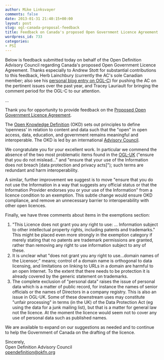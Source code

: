 ```yaml
---
author: Mike Linksvayer
comments: false
date: 2013-01-31 21:40:15+00:00
layout: post
slug: ogl-canada-proposal-feedback
title: Feedback on Canada's proposed Open Government Licence Agreement
wordpress_id: 733
categories:
- PSI
---
```


Below is feedback submitted today on behalf of the Open Definition Advisory Council regarding Canada's proposed Open Government Licence Agreement. Thanks especially to Andrew Stott for substantial contributions to this feedback, Herb Lainchbury (currently the AC's sole Canadian member; also see his [personal blog entry on OGL-C](http://www.herblainchbury.com/2012/12/my-submission-open-government-license.html)) for pushing the AC on the pertinent issues over the past year, and Tracey Lauriault for bringing the comment period for the OGL-C to our attention.

...

Thank you for opportunity to provide feedback on the [Proposed Open Government Licence Agreement](http://www.data.gc.ca/default.asp?lang=En&n=0D3F42BD-1).

The [Open Knowledge Definition](http://opendefinition.org/okd) (OKD) sets out principles to define ‘openness’ in relation to content and data such that the "open" in open access, data, education, and government remains meaningful and interoperable. The OKD is led by an international [Advisory Council](http://opendefinition.org/advisory-council).

We congratulate you for your excellent work. In particular we commend the absence of the two most problematic items found in the [OGL-UK](https://www.nationalarchives.gov.uk/doc/open-government-licence/) ("ensure that you do not mislead..." and "ensure that your use of the Information does not breach [data protection and privacy acts]"); such terms are redundant and harm interoperability.

A similar, further improvement we suggest is to move "ensure that you do not use the Information in a way that suggests any  official status or that the Information Provider endorses you or your  use of the Information" from a licence condition to an exemption. This subtle change would ensure OKD compliance, and remove an unnecessary barrier to interoperability with other open licences.

Finally, we have three comments about items in the exemptions section:

 1. "This Licence does not grant you any right to use: ... Information subject to other intellectual property rights, including patents and trademarks." This might be placed even more strongly in the exemption category if merely stating that no patents are trademark permissions are granted, rather than removing any right to use information subject to any of these.
 2. It is unclear what "does not grant you any right to use...domain names of the Licensor;" means; control of a domain name is orthogonal to data licensing, and limitations on linking to URLs in a domain are harmful to an open Internet. To the extent that there needs to be protection it is already covered by the generic statement on trademarks.
 3. The complete exclusion of "personal data" raises the issue of personal data which is a matter of public record, for instance the names of senior officials or the names of Directors in a company registry.  This is also an issue in OGL-UK.  Some of these downstream uses may constitute "unfair processing" in terms (in the UK) of the Data Protection Act (eg using the data for a junk mailing list), but that is a matter for general law not the licence.  At the moment the licence would seem not to cover any use of personal data such as published names.

We are available to expand on our  suggestions as needed and to continue to help the Government of Canada on the drafting of the licence.

Sincerely,  
Open Definition Advisory Council  
opendefinition@okfn.org
